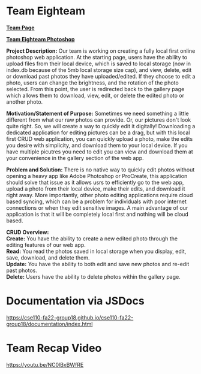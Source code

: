 # Team Eighteam

**[Team Page](admin/team.md)**

**[Team Eighteam Photoshop](https://cse110-fa22-group18.github.io/cse110-fa22-group18/source/index.html)**

**Project Description:** Our team is working on creating a fully local first online photoshop web application. At the starting page, users have the ability to upload files from their local device, which is saved to local storage (now in index.db because of the 5mb local storage size cap), and view, delete, edit or download past photos they have uploaded/edited. If they choose to edit a photo, users can change the brightness, and the rotation of the photo selected. From this point, the user is redirected back to the gallery page which allows them to download, view, edit, or delete the edited photo or another photo. 

**Motivation/Statement of Purpose:** Sometimes we need something a little different from what our raw photos can provide. Or, our pictures don't look quite right. So, we will create a way to quickly edit it digitally! Downloading a dedicated application for editing pictures can be a drag, but with this local first CRUD web application, you can quickly upload a photo, make the edits you desire with simplicity, and download them to your local device. If you have multiple picutres you need to edit you can view and download them at your convenience in the gallery section of the web app.

**Problem and Solution:** There is no native way to quickly edit photos without opening a heavy app like Adobe Photoshop or ProCreate, this application should solve that issue as it allows usrs to efficiently go to the web app, upload a photo from their local device, make their edits, and download it right away. More importantly, other photo editing applications require cloud based syncing, which can be a problem for individuals with poor internet connections or when they edit sensitive images. A main advantage of our application is that it will be completely local first and nothing will be cloud based.

**CRUD Overview:**\
**Create:** You have the ability to create a new edited photo through the editing features of our web app.\
**Read:** You read the photos saved in local storage when you display, edit, save, download, and delete them.\
**Update:** You have the ability to both edit and save new photos and re-edit past photos.\
**Delete:** Users have the ability to delete photos within the gallery page.

# Documentation via JSDocs

https://cse110-fa22-group18.github.io/cse110-fa22-group18/documentation/index.html

# Team Recap Video
https://youtu.be/NC0lBxBWfRE

